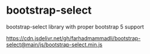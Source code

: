 # bootstrap-select
bootstrap-select library with proper bootstrap 5 support


https://cdn.jsdelivr.net/gh/farhadmammadli/bootstrap-select@main/js/bootstrap-select.min.js
